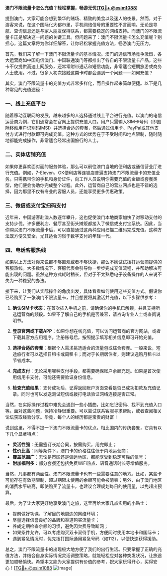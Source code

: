 **澳门不限流量卡怎么充值？轻松掌握，畅游无忧[[TG💪+ @esim1088](https://t.me/s/esim1088)]**

提到澳门，大家可能会想到繁华的赌场、精致的美食以及迷人的夜景。然而，对于游客来说，在这个国际化大都市里，手机网络信号的重要性不言而喻。无论是导航、查询信息还是与家人朋友保持联系，都需要稳定的网络支持。而澳门的不限流量卡正是解决这一问题的关键工具。但问题来了：澳门不限流量卡怎么充值呢？别担心，这篇文章将为你详细解答，让你轻松掌握充值方法，畅游澳门无压力。

首先，我们来了解一下澳门不限流量卡的基本情况。澳门的通信市场竞争激烈，各大运营商如中国电信澳门、中国联通澳门等都推出了各自的不限流量卡产品。这些卡不仅提供高速上网服务，还常常附带通话和短信功能，非常适合短期旅游或商务人士使用。不过，很多人初次接触这类卡时都会遇到一个问题——如何充值？

其实，澳门不限流量卡的充值方式非常多样化，而且操作起来简单便捷。以下是几种常见的充值途径：

### 一、线上充值平台

随着移动互联网的发展，越来越多的人选择通过线上平台进行充值。以澳门的电信运营商为例，它们通常会在官网上提供充值入口。用户只需输入SIM卡号码（即国际移动用户识别码IMSI）并选择合适的套餐，然后通过信用卡、PayPal或其他支付方式进行付款即可完成充值。这种方式的优势在于不受时间和地点限制，随时随地都能完成操作，非常适合经常出国旅行的人士。

### 二、实体店铺充值

如果你更喜欢面对面的服务体验，那么可以前往澳门当地的便利店或通信营业厅进行充值。例如，7-Eleven、OK便利店等连锁店普遍支持澳门不限流量卡的充值业务。只需携带你的手机和身份证件，向工作人员说明你需要充值的金额或套餐类型，他们便会协助你完成整个过程。此外，运营商自己的营业网点也是不错的选择，因为那里不仅有专业的客服人员，还能享受更多优惠政策。

### 三、微信或支付宝扫码支付

近年来，中国游客赴澳人数逐年攀升，这也促使澳门本地商家加快了对移动支付的支持步伐。许多便利店、餐厅甚至街头摊贩都接入了微信或支付宝系统。因此，当你购买澳门不限流量卡后，可以直接通过这两种应用扫描二维码完成充值。这种方法既方便又安全，尤其适合习惯于数字支付的年轻一代。

### 四、电话客服热线

如果以上方法对你来说都不够直观或者不够快捷，那么不妨试试拨打运营商提供的客服热线。大多数情况下，客服代表会引导你一步步完成充值流程，并帮助解决可能出现的问题。虽然这种方式耗时稍长，但对于不太熟悉电子设备操作的人来说不失为一种稳妥的办法。

接下来，让我们从实际操作的角度出发，具体看看如何使用这些充值方式。假设你已经购买了一张澳门不限流量卡，并且想要将其激活并充值，以下步骤供参考：

1. **确认SIM卡状态**：在首次插入手机之前，请确保你的手机已解锁，并且支持所选运营商的频段。如果不了解自己的手机是否兼容，请咨询专业人士或查阅说明书。
   
2. **登录官网或下载APP**：如果你想在线充值，可以访问运营商的官方网站，或者下载其官方应用程序。注册账号后，按照提示填写相关信息即可开始充值。
   
3. **选择合适的套餐**：根据个人需求挑选适合的流量包或综合套餐。一般来说，短途旅行者可以选择日租卡或周租卡；而对于长期居住者，则建议选购月租卡以节省成本。
   
4. **完成支付**：无论采用哪种支付手段，都需要确保账户余额充足。如果是首次使用信用卡支付，可能还需要验证身份信息。

5. **检查充值结果**：支付成功后，记得返回账户页面查看是否已成功扣款及充值记录。同时也可以发送测试短信或拨打电话验证网络连接是否正常。

当然，在实际操作过程中难免会遇到一些小插曲，比如忘记密码、找不到充值入口等。面对这些问题，保持冷静很重要。可以尝试联系客服寻求帮助，或者查阅相关论坛获取经验分享。毕竟，每个人的经历都是宝贵的财富！

说到这里，不得不提一下澳门不限流量卡的优点。相比国内的传统套餐，它具有以下几个显著特点：

- **灵活性强**：无需签订长期合同，按需购买，用完即止；
- **性价比高**：同等条件下，澳门卡的价格往往低于内地运营商；
- **覆盖范围广**：无论是市区还是偏远地区，都能享受到稳定可靠的信号；
- **附加福利多**：部分套餐还包括免费WiFi热点、语音通话时长等增值服务。

当然，凡事都有两面性。澳门不限流量卡也有一些需要注意的地方。比如，某些卡可能存在有效期限制，超过期限未使用的余额可能会被清零；另外，由于澳门地区的消费水平较高，即使购买了流量卡，也建议合理规划每日的使用量，以免超出预算。

最后，为了让大家更好地享受澳门之旅，这里再给大家几点实用的小贴士：

- 提前做好功课，了解目的地周边的网络环境；
- 尽量选择信誉良好的品牌和渠道购买流量卡；
- 养成定期检查余额的习惯，避免因欠费导致断网；
- 如果条件允许，可以考虑购买双卡双待手机，方便同时使用本地卡和国际卡；
- 遇到紧急情况时，优先拨打国际通用紧急号码（如112），以便快速获得援助。

总之，澳门不限流量卡的出现极大地方便了我们的出行生活。只要掌握了正确的充值方法，并结合自身实际情况灵活调整策略，就能轻松应对各种突发状况，让旅途更加顺畅愉快。希望本文能为大家提供有价值的参考，祝大家玩得开心，买得安心！[[TG💪+ @esim1088](https://t.me/s/esim1088) ![Image](https://i.postimg.cc/4NQfJmqS/Snipaste-2025-05-13-00-14-12.png)]